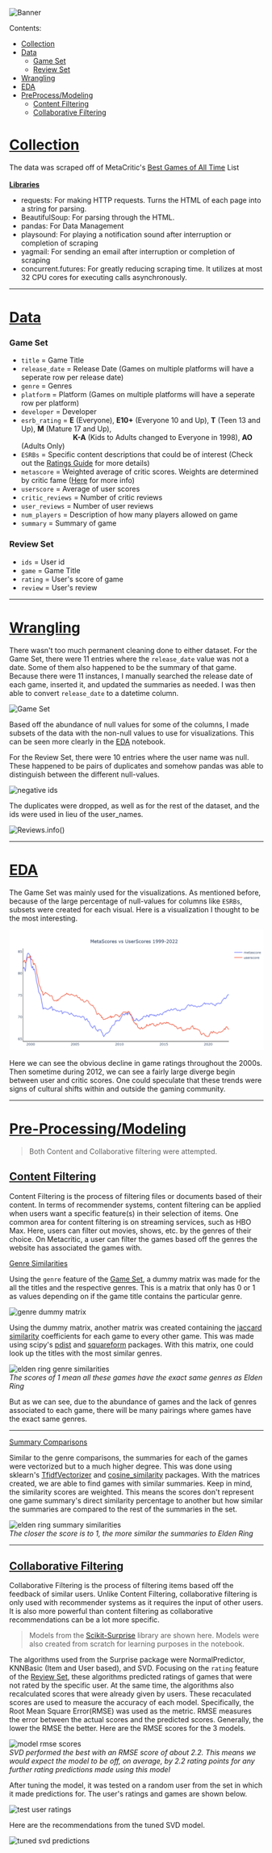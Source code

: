![Banner](https://user-images.githubusercontent.com/89433717/170891205-463af589-40b0-4135-9141-66b115c70c7b.png)

Contents:
- [Collection](#collection)
- [Data](#data)
  - [Game Set](#gameset)
  - [Review Set](#reviewset)
- [Wrangling](#wrangling)
- [EDA](#eda)
- [PreProcess/Modeling](#mod)
  - [Content Filtering](#contentf)
  - [Collaborative Filtering](#colabf)

# [Collection](https://github.com/trentenAB/Video_Game_Recommendation_System/blob/main/notebooks/scraping_meta.ipynb)<a id='collection'></a>
The data was scraped off of MetaCritic's [Best Games of All Time](https://www.metacritic.com/browse/games/score/metascore/all/all/filtered) List<br><br>
<ins>__Libraries__</ins> 
- requests: For making HTTP requests. Turns the HTML of each page into a string for parsing.  
- BeautifulSoup: For parsing through the HTML.
- pandas: For Data Management
- playsound: For playing a notification sound after interruption or completion of scraping
- yagmail: For sending an email after interruption or completion of scraping
- concurrent.futures: For greatly reducing scraping time. It utilizes at most 32 CPU cores for executing calls asynchronously. 
__________________________________________________________________________________________
# [Data](https://www.kaggle.com/datasets/trentenberam/metacritic-games-all-time)<a id='data'></a>
### Game Set<a id='gameset'></a>
- `title` = Game Title
- `release_date` = Release Date (Games on multiple platforms will have a seperate row per release date)
- `genre` = Genres
- `platform` = Platform (Games on multiple platforms will have a seperate row per platform)
- `developer` = Developer
- `esrb_rating` = __E__ (Everyone), __E10+__ (Everyone 10 and Up), __T__ (Teen 13 and Up), __M__ (Mature 17 and Up), 
                  <br> &nbsp;&nbsp;&nbsp;&nbsp;&nbsp;&nbsp;&nbsp;&nbsp;&nbsp;&nbsp;&nbsp;&nbsp;&nbsp;&nbsp;&nbsp;&nbsp;&nbsp;&nbsp;&nbsp;&nbsp;&nbsp;&nbsp;&nbsp;&nbsp;&nbsp; __K-A__ (Kids to Adults changed to Everyone in 1998), __AO__ (Adults Only)       
- `ESRBs` = Specific content descriptions that could be of interest (Check out the [Ratings Guide](https://www.esrb.org/ratings-guide/) for more details)
- `metascore` = Weighted average of critic scores. Weights are determined by critic fame ([Here](https://www.metacritic.com/about-metascores) for more info)
- `userscore` = Average of user scores
- `critic_reviews` = Number of critic reviews
- `user_reviews` = Number of user reviews 
- `num_players` = Description of how many players allowed on game
- `summary` = Summary of game

### Review Set<a id='reviewset'></a>
- `ids` = User id
- `game` = Game Title
- `rating` = User's score of game
- `review` = User's review
__________________________________________________________________________________________
# [Wrangling](https://github.com/trentenAB/Video_Game_Recommendation_System/blob/main/notebooks/Wrangling.ipynb)<a id='wrangling'></a>
There wasn't too much permanent cleaning done to either dataset. For the Game Set, there were 11 entries where the `release_date` value was not a date. Some of them also happened to be the summary of that game. Because there were 11 instances, I manually searched the release date of each game, inserted it, and updated the summaries as needed. I was then able to convert `release_date` to a datetime column. 

![Game Set](https://user-images.githubusercontent.com/89433717/170890214-e72c1d23-f225-42a5-928b-1dad096db551.png)

Based off the abundance of null values for some of the columns, I made subsets of the data with the non-null values to use for visualizations. This can be seen more clearly in the [EDA](https://github.com/trentenAB/Video_Game_Recommendation_System/tree/main/notebooks/VGR%20EDA) notebook.  

[//]: # (Put pictures of this process)

For the Review Set, there were 10 entries where the user name was null. These happened to be pairs of duplicates and somehow pandas was able to distinguish between the different null-values.

![negative ids](https://user-images.githubusercontent.com/89433717/170890328-bb1610a9-0ccf-4223-ac77-849c0a49e3f0.png)

The duplicates were dropped, as well as for the rest of the dataset, and the ids were used in lieu of the user_names. 

![Reviews.info()](https://user-images.githubusercontent.com/89433717/170890380-5cb4f4b0-7790-4be2-b814-a049d2fbebdf.png)
__________________________________________________________________________________________
# [EDA](https://github.com/trentenAB/Video_Game_Recommendation_System/tree/main/notebooks/VGR%20EDA)<a id='eda'></a>
The Game Set was mainly used for the visualizations. As mentioned before, because of the large percentage of null-values for columns like `ESRBs`, subsets were created for each visual. Here is a visualization I thought to be the most interesting. 

![Critic and User Ratings 1999-2022](https://github.com/trentenAB/Video_Game_Recommendation_System/blob/main/notebooks/VGR%20EDA/CriticScores%20vs%20UserScores.png)

Here we can see the obvious decline in game ratings throughout the 2000s. Then sometime during 2012, we can see a fairly large diverge begin between user and critic scores. One could speculate that these trends were signs of cultural shifts within and outside the gaming community.   
__________________________________________________________________________________________

# [Pre-Processing/Modeling](https://github.com/trentenAB/Video_Game_Recommendation_System/blob/main/notebooks/Preprocess%20and%20Modeling.ipynb)<a id='mod'></a>

>Both Content and Collaborative filtering were attempted.

## __<ins>Content Filtering</ins>__<a id='contentf'></a>
Content Filtering is the process of filtering files or documents based of their content. In terms of recommender systems, content filtering can be applied when users want a specific feature(s) in their selection of items. One common area for content filtering is on streaming services, such as HBO Max. Here, users can filter out movies, shows, etc. by the genres of their choice. On Metacritic, a user can filter the games based off the genres the website has associated the games with. 

<ins>Genre Similarities</ins>

Using the `genre` feature of the [Game Set](https://user-images.githubusercontent.com/89433717/170890214-e72c1d23-f225-42a5-928b-1dad096db551.png), a dummy matrix was made for the all the titles and the respective genres. This is a matrix that only has 0 or 1 as values depending on if the game title contains the particular genre.    

![genre dummy matrix](https://user-images.githubusercontent.com/89433717/172474691-673d65d1-7d49-412a-91e7-7affab0de030.png)


[//]: # (Put pic of the dummy matrix)

Using the dummy matrix, another matrix was created containing the [jaccard similarity](https://en.wikipedia.org/wiki/Jaccard_index) coefficients for each game to every other game. This was made using scipy's [pdist](https://docs.scipy.org/doc/scipy/reference/generated/scipy.spatial.distance.pdist.html) and [squareform](https://docs.scipy.org/doc/scipy/reference/generated/scipy.spatial.distance.squareform.html?highlight=squareform#scipy.spatial.distance.squareform) packages. With this matrix, one could look up the titles with the most similar genres. 

![elden ring genre similarities](https://user-images.githubusercontent.com/89433717/172476244-f4045164-427e-41cb-8b96-f257783e2e59.png)<br>
*The scores of 1 mean all these games have the exact same genres as Elden Ring*

But as we can see, due to the abundance of games and the lack of genres associated to each game, there will be many pairings where games have the exact same genres.
__________________________________________________________________________________________
<ins>Summary Comparisons</ins> 

Similar to the genre comparisons, the summaries for each of the games were vectorized but to a much higher degree. This was done using sklearn's [TfidfVectorizer](https://scikit-learn.org/stable/modules/generated/sklearn.feature_extraction.text.TfidfVectorizer.html) and [cosine_similarity](https://scikit-learn.org/stable/modules/generated/sklearn.metrics.pairwise.cosine_similarity.html) packages. With the matrices created, we are able to find games with similar summaries. Keep in mind, the similarity scores are weighted. This means the scores don't represent one game summary's direct similarity percentage to another but how similar the summaries are compared to the rest of the summaries in the set. 

![elden ring summary similarities](https://user-images.githubusercontent.com/89433717/172721629-b653076c-b9a3-4385-b49c-8405e4249035.png)<br>
*The closer the score is to 1, the more similar the summaries to Elden Ring*
__________________________________________________________________________________________

## __<ins>Collaborative Filtering</ins>__<a id='colabf'></a>
Collaborative Filtering is the process of filtering items based off the feedback of similar users. Unlike Content Filtering, collaborative filtering is only used with recommender systems as it requires the input of other users. It is also more powerful than content filtering as collaborative recommendations can be a lot more specific. 

>Models from the [Scikit-Surprise](https://surprise.readthedocs.io/en/stable/) library are shown here. Models were also created from scratch for learning purposes in the notebook. 

The algorithms used from the Surprise package were NormalPredictor, KNNBasic (Item and User based), and SVD. Focusing on the `rating` feature of the [Review Set](https://user-images.githubusercontent.com/89433717/170890380-5cb4f4b0-7790-4be2-b814-a049d2fbebdf.png), these algorithms predicted ratings of games that were not rated by the specific user. At the same time, the algorithms also recalculated scores that were already given by users. These recaculated scores are used to measure the accuracy of each model. Specifically, the Root Mean Square Error(RMSE) was used as the metric. RMSE measures the error between the actual scores and the predicted scores. Generally, the lower the RMSE the better. Here are the RMSE scores for the 3 models. 

![model rmse scores](https://user-images.githubusercontent.com/89433717/173896671-bc782098-61a6-423a-b63d-073cb9b3431f.png)<br>
*SVD performed the best with an RMSE score of about 2.2. This means we would expect the model to be off, on average, by 2.2 rating points for any further rating predictions made using this model*

After tuning the model, it was tested on a random user from the set in which it made predictions for. The user's ratings and games are shown below.

![test user ratings](https://user-images.githubusercontent.com/89433717/172736260-a60617e1-52eb-40ff-bd3b-be31d5b8f066.png)

Here are the recommendations from the tuned SVD model.

![tuned svd predictions](https://user-images.githubusercontent.com/89433717/173930539-df22ba7d-1787-4b6d-a2af-a74ca5b98bd6.png)




